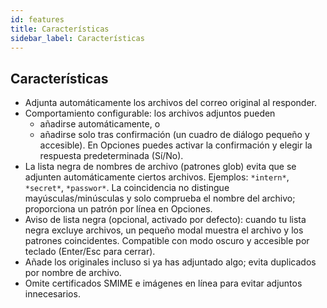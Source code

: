 ```yaml
---
id: features
title: Características
sidebar_label: Características
---
```


## Características

- Adjunta automáticamente los archivos del correo original al responder.
- Comportamiento configurable: los archivos adjuntos pueden
  - añadirse automáticamente, o
  - añadirse solo tras confirmación (un cuadro de diálogo pequeño y accesible). En Opciones puedes activar la confirmación y elegir la respuesta predeterminada (Sí/No).
- La lista negra de nombres de archivo (patrones glob) evita que se adjunten automáticamente ciertos archivos. Ejemplos: `*intern*`, `*secret*`, `*passwor*`.
  La coincidencia no distingue mayúsculas/minúsculas y solo comprueba el nombre del archivo; proporciona un patrón por línea en Opciones.
- Aviso de lista negra (opcional, activado por defecto): cuando tu lista negra excluye archivos, un pequeño modal muestra el archivo y los patrones coincidentes. Compatible con modo oscuro y accesible por teclado (Enter/Esc para cerrar).
- Añade los originales incluso si ya has adjuntado algo; evita duplicados por nombre de archivo.
- Omite certificados SMIME e imágenes en línea para evitar adjuntos innecesarios.
